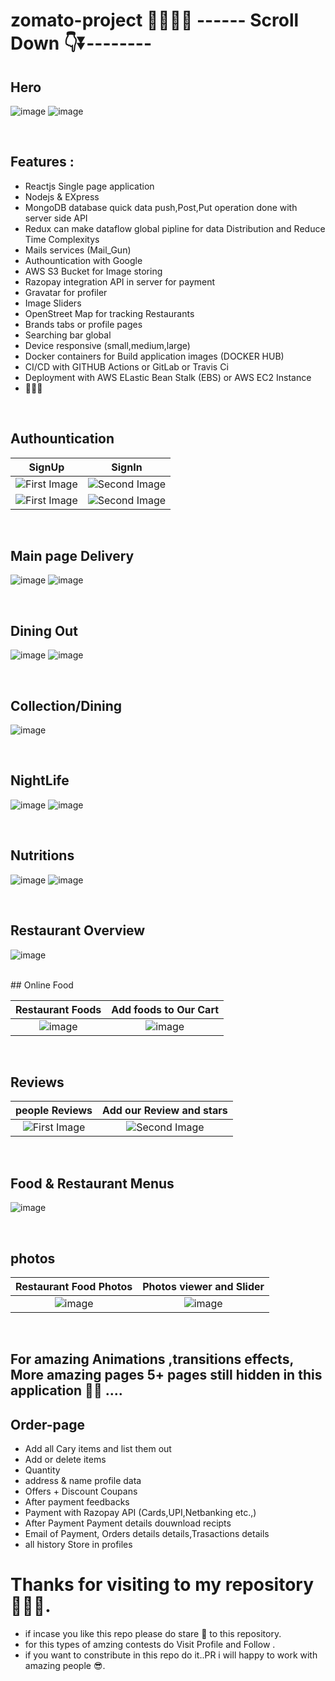 # zomato-project 🥞🥪🥯🍕           ------ Scroll Down 👇⏬--------


## Hero


![image](https://user-images.githubusercontent.com/84271800/196987835-bf94c3d5-eabe-4952-93bf-5cd4a81ce67f.png)
![image](https://user-images.githubusercontent.com/84271800/196976707-074e3823-0fb2-4d96-969f-21b235990f0a.png)

<br>

## Features :

  - Reactjs Single page application
  - Nodejs & EXpress
  - MongoDB database  quick data push,Post,Put operation done with server side API
  - Redux can make dataflow global pipline for data Distribution and Reduce Time Complexitys
  - Mails services (Mail_Gun)
  - Authountication with Google
  - AWS S3 Bucket for Image storing
  - Razopay integration API in server for payment 
  - Gravatar for profiler
  - Image Sliders
  - OpenStreet Map  for tracking Restaurants
  - Brands tabs or profile pages
  - Searching bar global 
  - Device responsive (small,medium,large)
  - Docker containers for Build application images (DOCKER HUB) 
  - CI/CD with GITHUB Actions or GitLab or Travis Ci
  - Deployment with AWS ELastic Bean Stalk (EBS) or AWS EC2 Instance
  - 🤩🌟😎


<br>


## Authountication

|SignUp|SignIn|
|:-:|:-:|
|![First Image](https://user-images.githubusercontent.com/84271800/197170902-8ca173b2-efdf-454a-aa76-93f3d9ae479d.png)|![Second Image](https://user-images.githubusercontent.com/84271800/197169699-b40fa200-79af-4756-ab1e-38159d604597.png)|
|![First Image](https://user-images.githubusercontent.com/84271800/197172514-60b78e13-c4ed-44d8-8de0-2a3da46e4eb9.png)|![Second Image](https://user-images.githubusercontent.com/84271800/197174311-97d966dc-b849-45e9-9b8d-e529ddca4af3.png)|


<br>

## Main page Delivery

![image](https://user-images.githubusercontent.com/84271800/196985670-a5d284d6-6ba9-4db3-b40c-9f3f37e191eb.png)
![image](https://user-images.githubusercontent.com/84271800/196978532-99aacf5b-d3ac-48dc-8369-da1ad5e7920a.png)


<br>

## Dining Out 

![image](https://user-images.githubusercontent.com/84271800/196986306-c4d44ea5-7792-458d-b2f0-b31c65b909f9.png)
![image](https://user-images.githubusercontent.com/84271800/196979022-c917f0c5-fc09-4f98-b35f-7d9e7564d0e3.png)

<br>

## Collection/Dining

![image](https://user-images.githubusercontent.com/84271800/197181542-3809a642-307c-40d6-b0de-f148f5f0935d.png)


<br>

## NightLife

![image](https://user-images.githubusercontent.com/84271800/196986720-e18c3c98-06da-46bb-aa88-10d230d95300.png)
![image](https://user-images.githubusercontent.com/84271800/196983482-342312ec-fb32-4933-9e07-d16d2e26e4b6.png)

<br>

## Nutritions

![image](https://user-images.githubusercontent.com/84271800/196987014-d7441a71-77e3-46ae-9b77-00fea14c75cd.png)
![image](https://user-images.githubusercontent.com/84271800/196984490-d00036c3-c970-4511-ace3-322260c9909f.png)

<br>

## Restaurant Overview

![image](https://user-images.githubusercontent.com/84271800/197175085-97aeb999-f974-4895-b461-8bd16e975638.png)

<br>
## Online Food

|Restaurant Foods|Add foods to Our Cart|
|:-:|:-:|
|![image](https://user-images.githubusercontent.com/84271800/197175546-e0d4c305-27dc-4ee9-b0ca-cb4cb5330ac9.png)|![image](https://user-images.githubusercontent.com/84271800/197178735-5d0223cb-89b8-4da9-b897-e7ab06121cf6.png)|

<br>

## Reviews

|people Reviews|Add our Review and stars|
|:-:|:-:|
|![First Image](https://user-images.githubusercontent.com/84271800/197175883-e56a3c94-fbd1-44af-9897-bbcd1c5afdad.png)|![Second Image](https://user-images.githubusercontent.com/84271800/197177148-2fb41223-87d2-456b-bae4-61df9a5bdcc4.png)|

<br>

## Food & Restaurant Menus

![image](https://user-images.githubusercontent.com/84271800/196976258-5de8ffb5-18a4-44e8-82ac-f7568ffcd6c0.png)

<br>

## photos

|Restaurant Food Photos|Photos viewer and Slider|
|:-:|:-:|
|![image](https://user-images.githubusercontent.com/84271800/197179591-afcf8ed5-1d9b-4e32-9ca1-cc051679d38a.png)|![image](https://user-images.githubusercontent.com/84271800/197179740-e8e810e4-9a1c-4bc1-92db-2794f8fef11f.png)|

<br>

## For amazing Animations ,transitions effects, More amazing pages 5+ pages still hidden in this application 🤩🫧 .... 

## Order-page
  - Add all Cary items and list them out
  - Add  or delete items
  - Quantity
  - address & name profile data 
  - Offers + Discount Coupans
  - After payment feedbacks
  - Payment with Razopay API (Cards,UPI,Netbanking etc.,)
  - After Payment Payment details douwnload recipts
  - Email of Payment, Orders details details,Trasactions details
  - all history Store in profiles



# Thanks for visiting to my repository 💖😍🌟.
  - if incase you like this repo please do stare 🌟 to this repository.
  - for this types of amzing contests do Visit Profile and Follow .  
  - if you want to constribute in this repo do it..PR i will happy to work with amazing people 😎.


  
  
